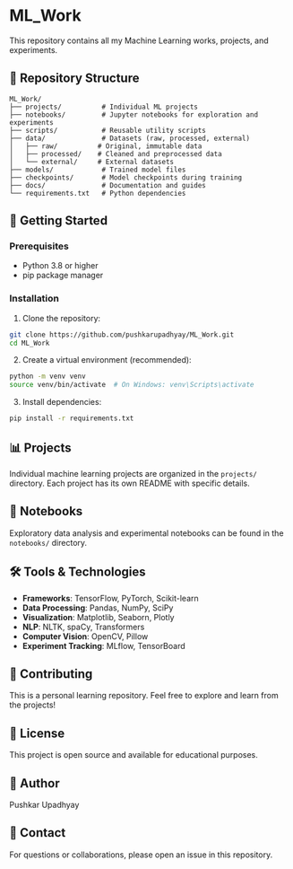 # ML_Work

This repository contains all my Machine Learning works, projects, and experiments.

## 📁 Repository Structure

```
ML_Work/
├── projects/          # Individual ML projects
├── notebooks/         # Jupyter notebooks for exploration and experiments
├── scripts/           # Reusable utility scripts
├── data/              # Datasets (raw, processed, external)
│   ├── raw/          # Original, immutable data
│   ├── processed/    # Cleaned and preprocessed data
│   └── external/     # External datasets
├── models/            # Trained model files
├── checkpoints/       # Model checkpoints during training
├── docs/              # Documentation and guides
└── requirements.txt   # Python dependencies
```

## 🚀 Getting Started

### Prerequisites

- Python 3.8 or higher
- pip package manager

### Installation

1. Clone the repository:
```bash
git clone https://github.com/pushkarupadhyay/ML_Work.git
cd ML_Work
```

2. Create a virtual environment (recommended):
```bash
python -m venv venv
source venv/bin/activate  # On Windows: venv\Scripts\activate
```

3. Install dependencies:
```bash
pip install -r requirements.txt
```

## 📊 Projects

Individual machine learning projects are organized in the `projects/` directory. Each project has its own README with specific details.

## 📓 Notebooks

Exploratory data analysis and experimental notebooks can be found in the `notebooks/` directory.

## 🛠️ Tools & Technologies

- **Frameworks**: TensorFlow, PyTorch, Scikit-learn
- **Data Processing**: Pandas, NumPy, SciPy
- **Visualization**: Matplotlib, Seaborn, Plotly
- **NLP**: NLTK, spaCy, Transformers
- **Computer Vision**: OpenCV, Pillow
- **Experiment Tracking**: MLflow, TensorBoard

## 📝 Contributing

This is a personal learning repository. Feel free to explore and learn from the projects!

## 📄 License

This project is open source and available for educational purposes.

## 👤 Author

Pushkar Upadhyay

## 📧 Contact

For questions or collaborations, please open an issue in this repository.
